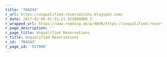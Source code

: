 ```yaml
---
title: '704343'
r_url: https://unqualified-reservations.blogspot.com/
r_date: 2017-02-08 01:51:21.925000000 Z
r_wrapped_url: https://www.reading.am/p/4BnR/https://unqualified-reservations.blogspot.com/
r_page_description: ''
r_page_title: Unqualified Reservations
r_title: Unqualified Reservations
r_id: '704343'
r_page_id: '517086'
---
```


